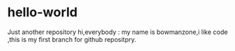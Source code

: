 # hello-world
Just another repository
hi,everybody :
  my name is bowmanzone,i like code ,this is my first branch for github repositpry.
